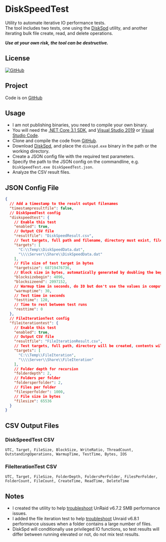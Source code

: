 # DiskSpeedTest

Utility to automate iterative IO performance tests.  
The tool includes two tests, one using the [DiskSpd](https://github.com/microsoft/diskspd) utility, and another iterating bulk file create, read, and delete operations.  

_**Use at your own risk, the tool can be destructive.**_

## License

[![GitHub](https://img.shields.io/github/license/ptr727/DiskSpeedTest)](https://github.com/ptr727/DiskSpeedTest/blob/master/LICENSE)

## Project

Code is on [GitHub](https://github.com/ptr727/DiskSpeedTest)

## Usage

- I am not publishing binaries, you need to compile your own binary.
- You will need the [.NET Core 3.1 SDK](https://dotnet.microsoft.com/download), and [Visual Studio 2019](https://visualstudio.microsoft.com/downloads/) or [Visual Studio Code](https://code.visualstudio.com/download).
- Clone and compile the code from [GitHub](https://github.com/ptr727/DiskSpeedTest).
- Download [DiskSpd](https://aka.ms/diskspd), and place the `diskspd.exe` binary in the path or the working directory.
- Create a JSON config file with the required test parameters.
- Specify the path to the JSON config on the commandline, e.g. `DiskSpeedTest.exe DiskSpeedTest.json`.
- Analyze the CSV result files.

## JSON Config File

```json
{
  // Add a timestamp to the result output filenames
  "timestampresultfile": false,
  // DiskSpeedTest config
  "diskspeedtest": {
    // Enable this test
    "enabled": true,
    // Output CSV file
    "resultfile": "DiskSpeedResult.csv",
    // Test targets, full path and filename, directory must exist, file will be created
    "targets": [
      "C:\\Temp\\DiskSpeedData.dat",
      "\\\\Server\\Share\\DiskSpeedData.dat"
    ],
    // File size of test target in bytes
    "targetsize": 68719476736,
    // Block size in bytes, automatically generated by doubling the beginning value until the end size is reached
    "blocksizebegin": 4096,
    "blocksizeend": 2097152,
    // Warmup time in seconds, do IO but don't use the values in computed results
    "warmuptime": 30,
    // Test time in seconds
    "testtime": 120,
    // Time to rest between test runs
    "resttime": 0
  },
  // FileIterationTest config
  "fileiterationtest": {
    // Enable this test
    "enabled": true,
    // Output CSV file
    "resultfile": "FileIterationResult.csv",
    // Test targets, full path, directory will be created, contents will be deleted
    "targets": [
      "C:\\Temp\\FileIteration",
      "\\\\Server\\Share\\FileIteration"
    ],
    // Folder depth for recursion
    "folderdepth": 2,
    // Folders per folder
    "foldersperfolder": 2,
    // Files per folder
    "filesperfolder": 1000,
    // File size in bytes
    "filesize": 65536
  }
}
```

## CSV Output Files

### DiskSpeedTest CSV

`UTC, Target, FileSize, BlockSize, WriteRatio, ThreadCount, OutstandingOperations, WarmupTime, TestTime, Bytes, IOS`

### FileIterationTest CSV

`UTC, Target, FileSize, FolderDepth, FoldersPerFolder, FilesPerFolder, FolderCount, FileCount, CreateTime, ReadTime, DeleteTime`

## Notes

- I created the utility to help [troubleshoot](https://blog.insanegenius.com/2019/06/10/unraid-in-production-a-bit-rough-around-the-edges-and-terrible-smb-performance/) UnRaid v6.7.2 SMB performance issues.
- I added the file iteration test to help [troubleshoot](https://forums.unraid.net/bug-reports/stable-releases/680-smb-ver-4113-significant-performance-decrease-when-opening-files-in-folders-with-1000-files-in-them-r789/) Unraid v6.8.1 performance uissues when a folder contains a large number of files.
- DiskSpd will conditionally use privileged IO functions, so test results will  differ between running elevated or not, do not mix test results.
